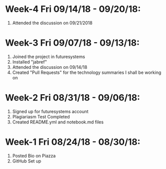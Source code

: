 # Week-4 Fri 09/14/18 - 09/20/18:
1. Attended the discussion on 09/21/2018


# Week-3 Fri 09/07/18 - 09/13/18:
1. Joined the project in futuresystems
2. Installed "jabref"
3. Attended the discussion on 09/14/18
4. Created "Pull Requests" for the technology summaries I shall be working on 


# Week-2 Fri 08/31/18 - 09/06/18:
1. Signed up for futuresystems account
2. Plagiariasm Test Completed
3. Created README.yml and notebook.md files


# Week-1 Fri 08/24/18 - 08/30/18:

1. Posted Bio on Piazza
2. GitHub Set up
